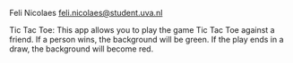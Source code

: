 Feli Nicolaes <feli.nicolaes@student.uva.nl>
    
  Tic Tac Toe: 
	This app allows you to play the game Tic Tac Toe against a friend. If a person wins, the background will be green. If the play ends in a draw, the background will become red.